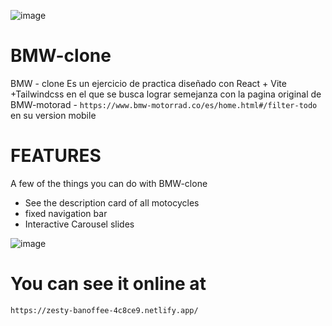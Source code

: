 
![image](https://github.com/ripsamuel/BMW-clone/assets/104223467/40dd2d36-b309-4b60-80bf-95bf7ef54dff)

# BMW-clone
BMW - clone Es un ejercicio de practica diseñado con React + Vite +Tailwindcss en el que se busca lograr semejanza con la pagina original de BMW-motorad  - `https://www.bmw-motorrad.co/es/home.html#/filter-todo`
en su version mobile 

# FEATURES
A few of the things you can do with BMW-clone
- See the description card of all motocycles
- fixed navigation bar
- Interactive Carousel slides

![image](https://github.com/ripsamuel/BMW-clone/assets/104223467/7acf7893-1466-45ad-8013-798f264aa493)

# You can see it online at
`https://zesty-banoffee-4c8ce9.netlify.app/`
